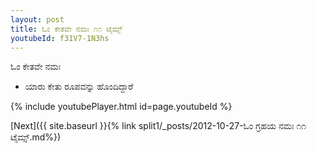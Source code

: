 ```yaml
---
layout: post
title: ಓಂ ಕೇತವೇ ನಮಃ ೧೧ ಟೈಮ್ಸ್
youtubeId: f31V7-1N3hs
---
```

 
 
 ಓಂ ಕೇತವೇ ನಮಃ  
 
 -  ಯಾರು ಕೇತು ರೂಪವನ್ನು ಹೊಂದಿದ್ದಾರೆ 
 
  
 
  
 
 
 
 
 
 


{% include youtubePlayer.html id=page.youtubeId %}
 
[Next]({{ site.baseurl }}{% link  split1/_posts/2012-10-27-ಓಂ ಗ್ರಹಯ ನಮಃ ೧೧ ಟೈಮ್ಸ್.md%})
 
